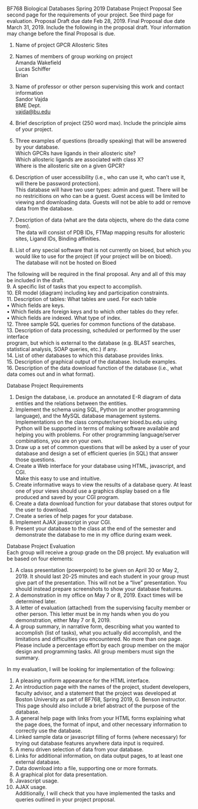 BF768 Biological Databases
Spring 2019
Database Project Proposal
See second page for the requirements of your project. See third page for evaluation.
Proposal Draft due date Feb 28, 2019.
Final Proposal due date March 31, 2019.
Include the following in the proposal draft. Your information may change before the final Proposal is due.
1. Name of project
	GPCR Allosteric Sites 

2. Names of members of group working on project <br />
	Amanda Wakefield <br />
	Lucas Schiffer <br />
	Brian  <br />
	
3. Name of professor or other person supervising this work and contact information <br />
	Sandor Vajda <br />
	BME Dept. <br />
	vajda@bu.edu <br />

4. Brief description of project (250 word max). Include the principle aims of your project. <br />

5. Three examples of questions (broadly speaking) that will be answered by your database. <br />
Which GPCRs have ligands in their allosteric site? <br />
Which allosteric ligands are associated with class X? <br />
Where is the allosteric site on a given GPCR? <br />

6. Description of user accessibility (i.e., who can use it, who can’t use it, will there be password protection). <br />
	This database will have two user types: admin and guest. There will be no restricitions on who can be a guest. Guest access will be limited to viewing and downloading data. Guests will not be able to add or remove data from the database. 

7. Description of data (what are the data objects, where do the data come from). <br />
	The data will consist of PDB IDs, FTMap mapping results for allosteric sites, Ligand IDs, Binding affinities.

8. List of any special software that is not currently on bioed, but which you would like to use for the project (if your project will be on bioed). <br />
	The database will not be hosted on Bioed


The following will be required in the final proposal. Any and all of this may be included in the draft. <br />
9. A specific list of tasks that you expect to accomplish. <br />
10. ER model (diagram) including key and participation constraints. <br />
11. Description of tables: What tables are used. For each table <br />
• Which fields are keys. <br />
• Which fields are foreign keys and to which other tables do they refer. <br />
• Which fields are indexed. What type of index. <br />
12. Three sample SQL queries for common functions of the database. <br />
13. Description of data processing, scheduled or performed by the user interface <br />
program, but which is external to the database (e.g. BLAST searches, statistical analysis, SOAP queries, etc.) if any. <br />
14. List of other databases to which this database provides links. <br />
15. Description of graphical output of the database. Include examples. <br />
16. Description of the data download function of the database (i.e., what data comes out and in what format).


Database Project Requirements
1. Design the database, i.e. produce an annotated E-R diagram of data entities and the relations between the entities. <br />
2. Implement the schema using SQL, Python (or another programming language), and the MySQL database management systems. <br /> Implementations on the class computer/server bioed.bu.edu using Python will be supported in terms of making
software available and helping you with problems. For other programming language/server combinations, you are on your own. <br />
3. Draw up a set of common questions that will be asked by a user of your database and design a set of efficient queries (in SQL) that answer those questions. <br />
4. Create a Web interface for your database using HTML, javascript, and CGI. <br />
Make this easy to use and intuitive. <br />
5. Create informative ways to view the results of a database query. At least one of your views should use a graphics display based on a file produced and saved by your CGI program. <br />
6. Create a data download function for your database that stores output for the user to download. <br />
7. Create a series of help pages for your database. <br />
8. Implement AJAX javascript in your CGI. <br />
9. Present your database to the class at the end of the semester and demonstrate the database to me in my office during exam week. <br />


Database Project Evaluation <br />
Each group will receive a group grade on the DB project. My evaluation will be based on four elements: <br />
1. A class presentation (powerpoint) to be given on April 30 or May 2, 2019. It should last 20-25 minutes and each student in your group must give part of the presentation. This will not be a “live” presentation. You should instead prepare
screenshots to show your database features. <br />
2. A demonstration in my office on May 7 or 8, 2019. Exact times will be determined later. <br />
3. A letter of evaluation (attached) from the supervising faculty member or other person. This letter must be in my hands when you do you demonstration, either May 7 or 8, 2019. <br />
4. A group summary, in narrative form, describing what you wanted to accomplish (list of tasks), what you actually did accomplish, and the limitations and difficulties you encountered. No more than one page. Please include a percentage effort by each group member on the major design and programming tasks. All group members must sign the summary. <br />

In my evaluation, I will be looking for implementation of the following: <br />
1. A pleasing uniform appearance for the HTML interface. <br />
2. An introduction page with the names of the project, student developers, faculty advisor, and a statement that the project was developed at Boston University as part of BF768, Spring 2019, G. Benson instructor. This page should also include
a brief abstract of the purpose of the database. <br />
3. A general help page with links from your HTML forms explaining what the page does, the format of input, and other necessary information to correctly use the database. <br />
4. Linked sample data or javascript filling of forms (where necessary) for trying out database features anywhere data input is required. <br />
5. A menu driven selection of data from your database. <br />
6. Links for additional information, on data output pages, to at least one external database. <br />
7. Data download into a file, supporting one or more formats. <br />
8. A graphical plot for data presentation. <br />
9. Javascript usage. <br />
10. AJAX usage. <br />
Additionally, I will check that you have implemented the tasks and queries outlined in your project proposal.
